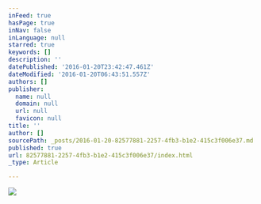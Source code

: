 ```yaml
---
inFeed: true
hasPage: true
inNav: false
inLanguage: null
starred: true
keywords: []
description: ''
datePublished: '2016-01-20T23:42:47.461Z'
dateModified: '2016-01-20T06:43:51.557Z'
authors: []
publisher:
  name: null
  domain: null
  url: null
  favicon: null
title: ''
author: []
sourcePath: _posts/2016-01-20-82577881-2257-4fb3-b1e2-415c3f006e37.md
published: true
url: 82577881-2257-4fb3-b1e2-415c3f006e37/index.html
_type: Article

---
```

![](https://the-grid-user-content.s3-us-west-2.amazonaws.com/f2df3cc5-a034-4c20-98ae-53404d9a7ea5.jpg)